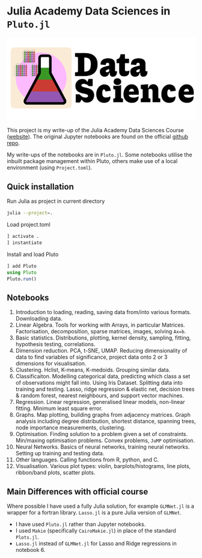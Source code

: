 # Julia Academy Data Sciences in `Pluto.jl`

![Julia Data Science Logo](datascience.png)

This project is my write-up of the Julia Academy Data Sciences Course ([website](https://juliaacademy.com/p/julia-for-data-science)). The original Jupyter notebooks are found on the official [github repo](https://github.com/JuliaAcademy/DataScience).

My write-ups of the notebooks are in `Pluto.jl`. Some notebooks utilise the inbuilt package management within Pluto, others make use of a local environment (using `Project.toml`). 

## Quick installation

Run Julia as project in current directory

```sh
julia --project=.
```

Load project.toml

```julia
] activate .
] instantiate
```

Install and load Pluto

```julia
] add Pluto
using Pluto
Pluto.run()
```

## Notebooks

1. Introduction to loading, reading, saving data from/into various formats. Downloading data.
2. Linear Algebra. Tools for working with Arrays, in particular Matrices. Factorisation, decomposition, sparse matrices, images, solving `Ax=b`.
3. Basic statistics. Distributions, plotting, kernel density, sampling, fitting, hypothesis testing, correlations.
4. Dimension reduction. PCA, t-SNE, UMAP. Reducing dimensionality of data to find variables of significance, project data onto 2 or 3 dimensions for visualisation.
5. Clustering. Hclist, K-means, K-medoids. Grouping similar data.
6. Classificaiton. Modelling categorical data, predicting which class a set of observations might fall into. Using Iris Dataset. Splitting data into training and testing. Lasso, ridge regression & elastic net, decision trees & random forest, nearest neighbours, and support vector machines.
7. Regression. Linear regression, generalised linear models, non-linear fitting. Minimum least square error. 
8. Graphs. Map plotting, building graphs from adjacency matrices. Graph analysis including degree distribution, shortest distance, spanning trees, node importance measurements, clustering.
9. Optimisation. Finding solution to a problem given a set of constraints. Min/maxing optimisation problems. Convex problems, `JuMP` optimisation.
10. Neural Networks. Basics of neural networks, training neural networks. Setting up training and testing data.
11. Other languages. Calling functions from R, python, and C. 
12. Visualisation. Various plot types: violin, barplots/histograms, line plots, ribbon/band plots, scatter plots.

## Main Differences with official course

Where possible I have used a fully Julia solution, for example `GLMNet.jl` is a wrapper for a fortran library. `Lasso.jl` is a pure Julia version of `GLMNet`.

* I have used `Pluto.jl` rather than Jupyter notebooks.
* I used `Makie` (specifically `CairoMakie.jl`) in place of the standard `Plots.jl`.
* `Lasso.jl` instead of `GLMNet.jl` for Lasso and Ridge regressions in notebook 6.
